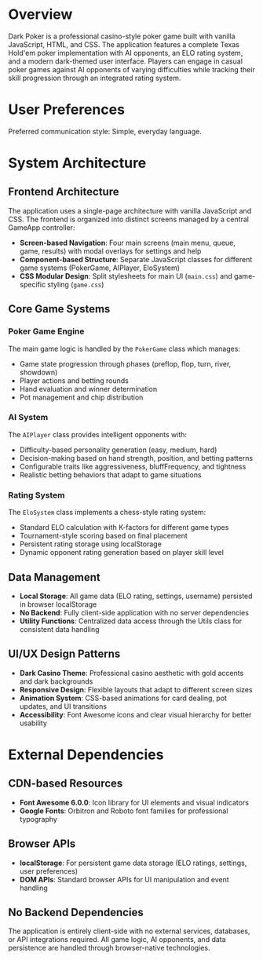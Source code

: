 # Overview

Dark Poker is a professional casino-style poker game built with vanilla JavaScript, HTML, and CSS. The application features a complete Texas Hold'em poker implementation with AI opponents, an ELO rating system, and a modern dark-themed user interface. Players can engage in casual poker games against AI opponents of varying difficulties while tracking their skill progression through an integrated rating system.

# User Preferences

Preferred communication style: Simple, everyday language.

# System Architecture

## Frontend Architecture
The application uses a single-page architecture with vanilla JavaScript and CSS. The frontend is organized into distinct screens managed by a central GameApp controller:

- **Screen-based Navigation**: Four main screens (main menu, queue, game, results) with modal overlays for settings and help
- **Component-based Structure**: Separate JavaScript classes for different game systems (PokerGame, AIPlayer, EloSystem)
- **CSS Modular Design**: Split stylesheets for main UI (`main.css`) and game-specific styling (`game.css`)

## Core Game Systems

### Poker Game Engine
The main game logic is handled by the `PokerGame` class which manages:
- Game state progression through phases (preflop, flop, turn, river, showdown)
- Player actions and betting rounds
- Hand evaluation and winner determination
- Pot management and chip distribution

### AI System
The `AIPlayer` class provides intelligent opponents with:
- Difficulty-based personality generation (easy, medium, hard)
- Decision-making based on hand strength, position, and betting patterns
- Configurable traits like aggressiveness, bluffFrequency, and tightness
- Realistic betting behaviors that adapt to game situations

### Rating System
The `EloSystem` class implements a chess-style rating system:
- Standard ELO calculation with K-factors for different game types
- Tournament-style scoring based on final placement
- Persistent rating storage using localStorage
- Dynamic opponent rating generation based on player skill level

## Data Management
- **Local Storage**: All game data (ELO rating, settings, username) persisted in browser localStorage
- **No Backend**: Fully client-side application with no server dependencies
- **Utility Functions**: Centralized data access through the Utils class for consistent data handling

## UI/UX Design Patterns
- **Dark Casino Theme**: Professional casino aesthetic with gold accents and dark backgrounds
- **Responsive Design**: Flexible layouts that adapt to different screen sizes
- **Animation System**: CSS-based animations for card dealing, pot updates, and UI transitions
- **Accessibility**: Font Awesome icons and clear visual hierarchy for better usability

# External Dependencies

## CDN-based Resources
- **Font Awesome 6.0.0**: Icon library for UI elements and visual indicators
- **Google Fonts**: Orbitron and Roboto font families for professional typography

## Browser APIs
- **localStorage**: For persistent game data storage (ELO ratings, settings, user preferences)
- **DOM APIs**: Standard browser APIs for UI manipulation and event handling

## No Backend Dependencies
The application is entirely client-side with no external services, databases, or API integrations required. All game logic, AI opponents, and data persistence are handled through browser-native technologies.
